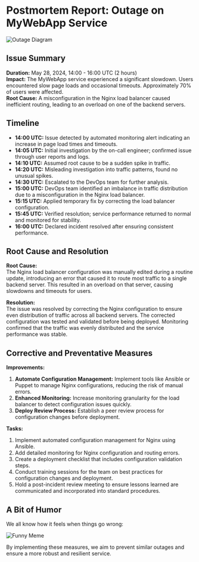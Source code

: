 # Postmortem Report: Outage on MyWebApp Service

![Outage Diagram](https://drive.google.com/file/d/1htZz6DiKJ7Wdd5uAvWvw0npxZBRkN3pN/view)

## Issue Summary
**Duration:** May 28, 2024, 14:00 - 16:00 UTC (2 hours)  
**Impact:** The MyWebApp service experienced a significant slowdown. Users encountered slow page loads and occasional timeouts. Approximately 70% of users were affected.  
**Root Cause:** A misconfiguration in the Nginx load balancer caused inefficient routing, leading to an overload on one of the backend servers.

## Timeline
- **14:00 UTC:** Issue detected by automated monitoring alert indicating an increase in page load times and timeouts.
- **14:05 UTC:** Initial investigation by the on-call engineer; confirmed issue through user reports and logs.
- **14:10 UTC:** Assumed root cause to be a sudden spike in traffic.
- **14:20 UTC:** Misleading investigation into traffic patterns, found no unusual spikes.
- **14:30 UTC:** Escalated to the DevOps team for further analysis.
- **15:00 UTC:** DevOps team identified an imbalance in traffic distribution due to a misconfiguration in the Nginx load balancer.
- **15:15 UTC:** Applied temporary fix by correcting the load balancer configuration.
- **15:45 UTC:** Verified resolution; service performance returned to normal and monitored for stability.
- **16:00 UTC:** Declared incident resolved after ensuring consistent performance.

## Root Cause and Resolution
**Root Cause:**  
The Nginx load balancer configuration was manually edited during a routine update, introducing an error that caused it to route most traffic to a single backend server. This resulted in an overload on that server, causing slowdowns and timeouts for users.

**Resolution:**  
The issue was resolved by correcting the Nginx configuration to ensure even distribution of traffic across all backend servers. The corrected configuration was tested and validated before being deployed. Monitoring confirmed that the traffic was evenly distributed and the service performance was stable.

## Corrective and Preventative Measures
**Improvements:**
1. **Automate Configuration Management:** Implement tools like Ansible or Puppet to manage Nginx configurations, reducing the risk of manual errors.
2. **Enhanced Monitoring:** Increase monitoring granularity for the load balancer to detect configuration issues quickly.
3. **Deploy Review Process:** Establish a peer review process for configuration changes before deployment.

**Tasks:**
1. Implement automated configuration management for Nginx using Ansible.
2. Add detailed monitoring for Nginx configuration and routing errors.
3. Create a deployment checklist that includes configuration validation steps.
4. Conduct training sessions for the team on best practices for configuration changes and deployment.
5. Hold a post-incident review meeting to ensure lessons learned are communicated and incorporated into standard procedures.

## A Bit of Humor
We all know how it feels when things go wrong:

![Funny Meme]()

By implementing these measures, we aim to prevent similar outages and ensure a more robust and resilient service.

